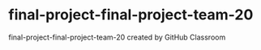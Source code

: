 # final-project-final-project-team-20
final-project-final-project-team-20 created by GitHub Classroom
